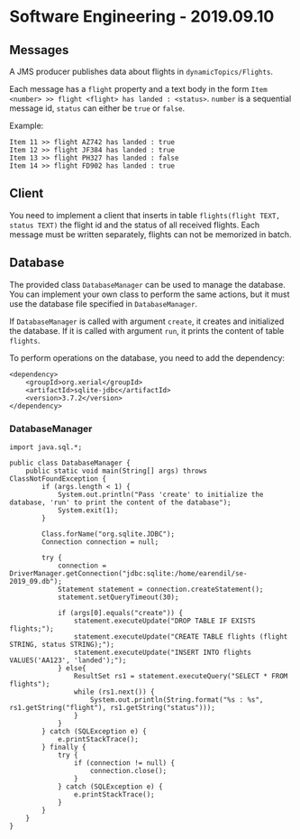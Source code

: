 # Software Engineering - 2019.09.10

## Messages
A JMS producer publishes data about flights in `dynamicTopics/Flights`.

Each message has a `flight` property and a text body in the form `Item <number> >> flight <flight> has landed : <status>`. `number` is a sequential message id, `status` can either be `true` or `false`.

Example:
```
Item 11 >> flight AZ742 has landed : true
Item 12 >> flight JF384 has landed : true
Item 13 >> flight PH327 has landed : false
Item 14 >> flight FD902 has landed : true
```


## Client
You need to implement a client that inserts in table `flights(flight TEXT, status TEXT)` the flight id and the status of all received flights.
Each message must be written separately, flights can not be memorized in batch.


## Database
The provided class `DatabaseManager` can be used to manage the database. You can implement your own class to perform the same actions, but it must use the database file specified in `DatabaseManager`.

If `DatabaseManager` is called with argument `create`, it creates and initialized the database.
If it is called with argument `run`, it prints the content of table `flights`.

To perform operations on the database, you need to add the dependency:
```
<dependency>
    <groupId>org.xerial</groupId>
    <artifactId>sqlite-jdbc</artifactId>
    <version>3.7.2</version>
</dependency>
```

### DatabaseManager
```
import java.sql.*;

public class DatabaseManager {
    public static void main(String[] args) throws ClassNotFoundException {
        if (args.length < 1) {
            System.out.println("Pass 'create' to initialize the database, 'run' to print the content of the database");
            System.exit(1);
        }

        Class.forName("org.sqlite.JDBC");
        Connection connection = null;

        try {
            connection = DriverManager.getConnection("jdbc:sqlite:/home/earendil/se-2019_09.db");
            Statement statement = connection.createStatement();
            statement.setQueryTimeout(30);

            if (args[0].equals("create")) {
                statement.executeUpdate("DROP TABLE IF EXISTS flights;");
                statement.executeUpdate("CREATE TABLE flights (flight STRING, status STRING);");
                statement.executeUpdate("INSERT INTO flights VALUES('AA123', 'landed');");
            } else{
                ResultSet rs1 = statement.executeQuery("SELECT * FROM flights");
                while (rs1.next()) {
                    System.out.println(String.format("%s : %s", rs1.getString("flight"), rs1.getString("status")));
                }
            }
        } catch (SQLException e) {
            e.printStackTrace();
        } finally {
            try {
                if (connection != null) {
                    connection.close();
                }
            } catch (SQLException e) {
                e.printStackTrace();
            }
        }
    }
}
```
